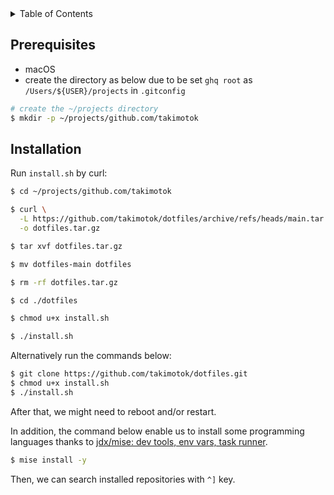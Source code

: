 <!-- TABLE OF CONTENTS -->
<details>
  <summary>Table of Contents</summary>
  <ol>
    <li><a href="#prerequisites">Prerequisites</a></li>
    <li><a href="#installation">Installation</a></li>
  </ol>
</details>

## Prerequisites

- macOS
- create the directory as below due to be set `ghq root` as `/Users/${USER}/projects` in `.gitconfig`

```sh
# create the ~/projects directory
$ mkdir -p ~/projects/github.com/takimotok
```

## Installation

Run `install.sh` by curl:

```sh
$ cd ~/projects/github.com/takimotok

$ curl \
  -L https://github.com/takimotok/dotfiles/archive/refs/heads/main.tar.gz \
  -o dotfiles.tar.gz

$ tar xvf dotfiles.tar.gz

$ mv dotfiles-main dotfiles

$ rm -rf dotfiles.tar.gz

$ cd ./dotfiles

$ chmod u+x install.sh

$ ./install.sh
```

Alternatively run the commands below:

```sh
$ git clone https://github.com/takimotok/dotfiles.git
$ chmod u+x install.sh
$ ./install.sh
```

After that, we might need to reboot and/or restart.

In addition, the command below enable us to install some programming languages thanks to [jdx/mise: dev tools, env vars, task
runner](https://github.com/jdx/mise).

```sh
$ mise install -y
```

Then, we can search installed repositories with `^]` key.
